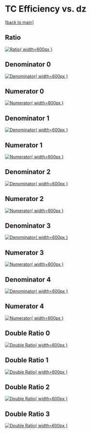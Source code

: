 # TC Efficiency vs. dz

[[back to main](./)]



## Ratio

[![Ratio](../mtv/var/TC_base_11_1_eff_dz.png){ width=600px }](../mtv/var/TC_base_11_1_eff_dz.pdf)

## Denominator 0

[![Denominator](../mtv/den/TC_base_11_1_eff_dz_den0.png){ width=600px }](../mtv/den/TC_base_11_1_eff_dz_den0.pdf)

## Numerator 0

[![Numerator](../mtv/num/TC_base_11_1_eff_dz_num0.png){ width=600px }](../mtv/num/TC_base_11_1_eff_dz_num0.pdf)

## Denominator 1

[![Denominator](../mtv/den/TC_base_11_1_eff_dz_den1.png){ width=600px }](../mtv/den/TC_base_11_1_eff_dz_den1.pdf)

## Numerator 1

[![Numerator](../mtv/num/TC_base_11_1_eff_dz_num1.png){ width=600px }](../mtv/num/TC_base_11_1_eff_dz_num1.pdf)

## Denominator 2

[![Denominator](../mtv/den/TC_base_11_1_eff_dz_den2.png){ width=600px }](../mtv/den/TC_base_11_1_eff_dz_den2.pdf)

## Numerator 2

[![Numerator](../mtv/num/TC_base_11_1_eff_dz_num2.png){ width=600px }](../mtv/num/TC_base_11_1_eff_dz_num2.pdf)

## Denominator 3

[![Denominator](../mtv/den/TC_base_11_1_eff_dz_den3.png){ width=600px }](../mtv/den/TC_base_11_1_eff_dz_den3.pdf)

## Numerator 3

[![Numerator](../mtv/num/TC_base_11_1_eff_dz_num3.png){ width=600px }](../mtv/num/TC_base_11_1_eff_dz_num3.pdf)

## Denominator 4

[![Denominator](../mtv/den/TC_base_11_1_eff_dz_den4.png){ width=600px }](../mtv/den/TC_base_11_1_eff_dz_den4.pdf)

## Numerator 4

[![Numerator](../mtv/num/TC_base_11_1_eff_dz_num4.png){ width=600px }](../mtv/num/TC_base_11_1_eff_dz_num4.pdf)

## Double Ratio 0

[![Double Ratio](../mtv/ratio/TC_base_11_1_eff_dz_ratio0.png){ width=600px }](../mtv/ratio/TC_base_11_1_eff_dz_ratio0.pdf)

## Double Ratio 1

[![Double Ratio](../mtv/ratio/TC_base_11_1_eff_dz_ratio1.png){ width=600px }](../mtv/ratio/TC_base_11_1_eff_dz_ratio1.pdf)

## Double Ratio 2

[![Double Ratio](../mtv/ratio/TC_base_11_1_eff_dz_ratio2.png){ width=600px }](../mtv/ratio/TC_base_11_1_eff_dz_ratio2.pdf)

## Double Ratio 3

[![Double Ratio](../mtv/ratio/TC_base_11_1_eff_dz_ratio3.png){ width=600px }](../mtv/ratio/TC_base_11_1_eff_dz_ratio3.pdf)

